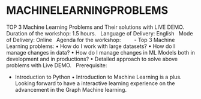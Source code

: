 # MACHINELEARNINGPROBLEMS

TOP 3 Machine Learning Problems and Their solutions with LIVE DEMO.
 
Duration of the workshop: 1.5 hours.
 
Language of Delivery: English
 
Mode of Delivery: Online 
 
Agenda for the workshop:
        - Top 3 Machine Learning problems:
	•	How do I work with large datasets?
	•	How do I manage changes in data?
	•	How do I manage changes in ML Models both in development and in productions?
	•	Detailed approach to solve above problems with Live DEMO.
 
Prerequisite:
- Introduction to Python
	•	Introduction to Machine Learning is a plus.
 
Looking forward to have a interactive learning experience on the advancement in the Graph Machine learning.

